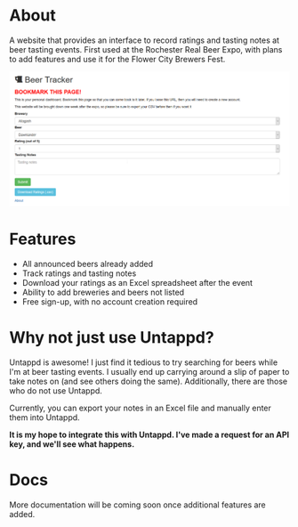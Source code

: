 # About

A website that provides an interface to record ratings and tasting notes at beer tasting events. First used at the Rochester Real Beer Expo, with plans to add features and use it for the Flower City Brewers Fest.

![screenshot](/static/img/screenshot.png)

# Features
 
* All announced beers already added
* Track ratings and tasting notes
* Download your ratings as an Excel spreadsheet after the event
* Ability to add breweries and beers not listed
* Free sign-up, with no account creation required

# Why not just use Untappd?

Untappd is awesome! I just find it tedious to try searching for beers while I'm at beer tasting events. I usually end up carrying around a slip of paper to take notes on (and see others doing the same). Additionally, there are those who do not use Untappd.

Currently, you can export your notes in an Excel file and manually enter them into Untappd. 

**It is my hope to integrate this with Untappd. I've made a request for an API key, and we'll see what happens.**

# Docs

More documentation will be coming soon once additional features are added.